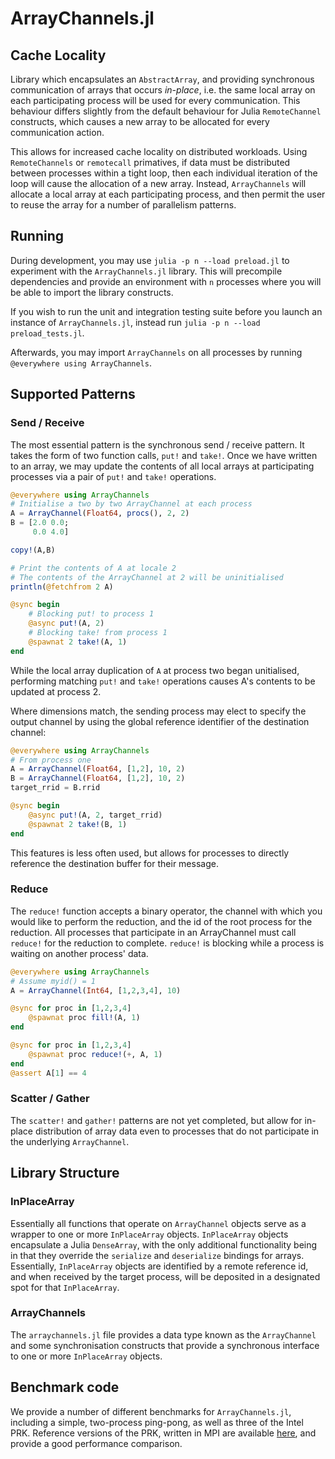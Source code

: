# ArrayChannels.jl

## Cache Locality

Library which encapsulates an `AbstractArray`, and providing synchronous communication of arrays that occurs _in-place_, i.e. the same local array on each participating process will be used for every communication. This behaviour differs slightly from the default behaviour for Julia `RemoteChannel` constructs, which causes a new array to be allocated for every communication action.

This allows for increased cache locality on distributed workloads. Using `RemoteChannels` or `remotecall` primatives, if data must be distributed between processes within a tight loop, then each individual iteration of the loop will cause the allocation of a new array. Instead, `ArrayChannels` will allocate a local array at each participating process, and then permit the user to reuse the array for a number of parallelism patterns.

## Running

During development, you may use `julia -p n --load preload.jl` to experiment with the `ArrayChannels.jl` library. This will precompile dependencies and provide an environment with `n` processes where you will be able to import the library constructs.

If you wish to run the unit and integration testing suite before you launch an instance of `ArrayChannels.jl`, instead run `julia -p n --load preload_tests.jl`.

Afterwards, you may import `ArrayChannels` on all processes by running `@everywhere using ArrayChannels`.

## Supported Patterns

### Send / Receive

The most essential pattern is the synchronous send / receive pattern. It takes the form of two function calls, `put!` and `take!`. Once we have written to an array, we may update the contents of all local arrays at participating processes via a pair of `put!` and `take!` operations.

```julia
@everywhere using ArrayChannels
# Initialise a two by two ArrayChannel at each process
A = ArrayChannel(Float64, procs(), 2, 2)
B = [2.0 0.0;
     0.0 4.0]

copy!(A,B)

# Print the contents of A at locale 2
# The contents of the ArrayChannel at 2 will be uninitialised
println(@fetchfrom 2 A)

@sync begin
    # Blocking put! to process 1
    @async put!(A, 2)
    # Blocking take! from process 1
    @spawnat 2 take!(A, 1)
end
```

While the local array duplication of `A` at process two began unitialised, performing matching `put!` and `take!` operations causes A's contents to be updated at process 2.

Where dimensions match, the sending process may elect to specify the output channel by using the global reference identifier of the destination channel:

```julia
@everywhere using ArrayChannels
# From process one
A = ArrayChannel(Float64, [1,2], 10, 2)
B = ArrayChannel(Float64, [1,2], 10, 2)
target_rrid = B.rrid

@sync begin
    @async put!(A, 2, target_rrid)
    @spawnat 2 take!(B, 1)
end
```

This features is less often used, but allows for processes to directly reference the destination buffer for their message.

### Reduce

The `reduce!` function accepts a binary operator, the channel with which you would like to perform the reduction, and the id of the root process for the reduction. All processes that participate in an ArrayChannel must call `reduce!` for the reduction to complete. `reduce!` is blocking while a process is waiting on another process' data.

```julia
@everywhere using ArrayChannels
# Assume myid() = 1
A = ArrayChannel(Int64, [1,2,3,4], 10)

@sync for proc in [1,2,3,4]
    @spawnat proc fill!(A, 1)
end

@sync for proc in [1,2,3,4]
    @spawnat proc reduce!(+, A, 1)
end
@assert A[1] == 4
```

### Scatter / Gather

The `scatter!` and `gather!` patterns are not yet completed, but allow for in-place distribution of array data even to processes that do not participate in the underlying `ArrayChannel`.

## Library Structure

### InPlaceArray

Essentially all functions that operate on `ArrayChannel` objects serve as a wrapper to one or more `InPlaceArray` objects.
`InPlaceArray` objects encapsulate a Julia `DenseArray`, with the only additional functionality being in that they override the `serialize` and `deserialize` bindings for arrays. Essentially, `InPlaceArray` objects are identified by a remote reference id, and when received by the target process, will be deposited in a designated spot for that `InPlaceArray`.

### ArrayChannels

The `arraychannels.jl` file provides a data type known as the `ArrayChannel` and some synchronisation constructs that provide a synchronous interface to one or more `InPlaceArray` objects.

## Benchmark code

We provide a number of different benchmarks for `ArrayChannels.jl`, including a simple, two-process ping-pong, as well as three of the Intel PRK. Reference versions of the PRK, written in MPI are available [here](https://www.github.com/parres/kernels/tree/master/MPI1/), and provide a good performance comparison.
